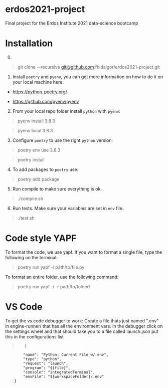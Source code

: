 # erdos2021-project
Final project for the Erdos Institute 2021 data-science bootcamp

# Installation

0.
 
> git clone --recursive git@github.com:fhidalgor/erdos2021-project.git
    
1. Install `poetry` and `pyenv`, you can get more information on how to do it on your local machine here:

* https://python-poetry.org/

* https://github.com/pyenv/pyenv

2. From your local repo folder install `python` with `pyenv`:

> pyenv install 3.8.3

> pyenv local 3.8.3

3. Configure `poetry` to use the right `python` version:

> poetry env use 3.8.3

> poetry install

4. To add packages to `poetry` use:
> poetry add package

5. Run compile to make sure everything is ok.
> ./compile.sh

6. Run tests. Make sure your variables are set in `env` file.
> ./test.sh

# Code style YAPF
To format the code, we use yapf. If you want to format a single file, type the following on the terminal:
> poetry run yapf -i path/to/file.py

To format an entire folder, use the following command:
> poetry run yapf -i -r path/to/folder/

# VS Code
To get the vs code debugger to work:
Create a file thats just named ".env" in engine-runner/ that has all the environment vars.
In the debugger click on the settings wheel and that should take you to a file called launch.json
put this in the configurations list
>        {
            "name": "Python: Current File w/ env",
            "type": "python",
            "request": "launch",
            "program": "${file}",
            "console": "integratedTerminal",
            "envFile": "${workspaceFolder}/.env"
        }
